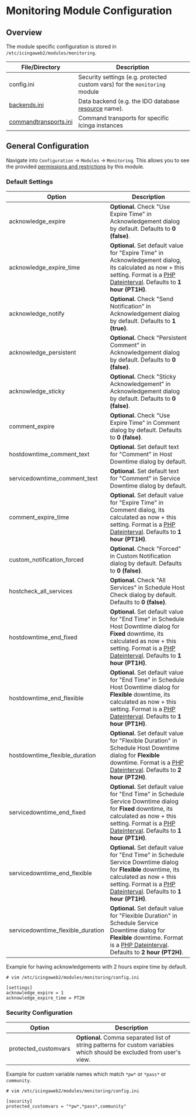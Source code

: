 # Monitoring Module Configuration <a id="monitoring-module-configuration"></a>

## Overview <a id="monitoring-module-configuration-overview"></a>

The module specific configuration is stored in `/etc/icingaweb2/modules/monitoring`.

File/Directory                                                        | Description
----------------------------------------------------------------------|---------------------------------
config.ini                                                            | Security settings (e.g. protected custom vars) for the `monitoring` module |
[backends.ini](04-Backends.md#monitoring-module-backends)             | Data backend (e.g. the IDO database [resource](../../../doc/04-Resources.md#resources-configuration-database) name).
[commandtransports.ini](05-Command-Transports.md)                     | Command transports for specific Icinga instances


## General Configuration <a id="monitoring-module-configuration-general"></a>

Navigate into `Configuration` -> `Modules` -> `Monitoring`. This allows
you to see the provided [permissions and restrictions](06-Security.md#monitoring-security)
by this module.

### Default Settings <a id="monitoring-module-configuration-settings"></a>

Option                            | Description
----------------------------------|-----------------------------------------------
acknowledge_expire                | **Optional.** Check "Use Expire Time" in Acknowledgement dialog by default. Defaults to **0 (false)**.
acknowledge_expire_time           | **Optional.** Set default value for "Expire Time" in Acknowledgement dialog, its calculated as now + this setting. Format is a [PHP Dateinterval](http://www.php.net/manual/en/dateinterval.construct.php). Defaults to **1 hour (PT1H)**.
acknowledge_notify                | **Optional.** Check "Send Notification" in Acknowledgement dialog by default. Defaults to **1 (true)**.
acknowledge_persistent            | **Optional.** Check "Persistent Comment" in Acknowledgement dialog by default. Defaults to **0 (false)**.
acknowledge_sticky                | **Optional.** Check "Sticky Acknowledgement" in Acknowledgement dialog by default. Defaults to **0 (false)**.
comment_expire                    | **Optional.** Check "Use Expire Time" in Comment dialog by default. Defaults to **0 (false)**.
hostdowntime_comment_text         | **Optional.** Set default text for "Comment" in Host Downtime dialog by default.
servicedowntime_comment_text      | **Optional.** Set default text for "Comment" in Service Downtime dialog by default.
comment_expire_time               | **Optional.** Set default value for "Expire Time" in Comment dialog, its calculated as now + this setting. Format is a [PHP Dateinterval](http://www.php.net/manual/en/dateinterval.construct.php). Defaults to **1 hour (PT1H)**.
custom_notification_forced        | **Optional.** Check "Forced" in Custom Notification dialog by default. Defaults to **0 (false)**.
hostcheck_all_services            | **Optional.** Check "All Services" in Schedule Host Check dialog by default. Defaults to **0 (false)**.
hostdowntime_end_fixed            | **Optional.** Set default value for "End Time" in Schedule Host Downtime dialog for **Fixed** downtime, its calculated as now + this setting. Format is a [PHP Dateinterval](http://www.php.net/manual/en/dateinterval.construct.php). Defaults to **1 hour (PT1H)**.
hostdowntime_end_flexible         | **Optional.** Set default value for "End Time" in Schedule Host Downtime dialog for **Flexible** downtime, its calculated as now + this setting. Format is a [PHP Dateinterval](http://www.php.net/manual/en/dateinterval.construct.php). Defaults to **1 hour (PT1H)**.
hostdowntime_flexible_duration    | **Optional.** Set default value for "Flexible Duration" in Schedule Host Downtime dialog for **Flexible** downtime. Format is a [PHP Dateinterval](http://www.php.net/manual/en/dateinterval.construct.php). Defaults to **2 hour (PT2H)**.
servicedowntime_end_fixed         | **Optional.** Set default value for "End Time" in Schedule Service Downtime dialog for **Fixed** downtime, its calculated as now + this setting. Format is a [PHP Dateinterval](http://www.php.net/manual/en/dateinterval.construct.php). Defaults to **1 hour (PT1H)**.
servicedowntime_end_flexible      | **Optional.** Set default value for "End Time" in Schedule Service Downtime dialog for **Flexible** downtime, its calculated as now + this setting. Format is a [PHP Dateinterval](http://www.php.net/manual/en/dateinterval.construct.php). Defaults to **1 hour (PT1H)**.
servicedowntime_flexible_duration | **Optional.** Set default value for "Flexible Duration" in Schedule Service Downtime dialog for **Flexible** downtime. Format is a [PHP Dateinterval](http://www.php.net/manual/en/dateinterval.construct.php). Defaults to **2 hour (PT2H)**.

Example for having acknowledgements with 2 hours expire time by default.

```
# vim /etc/icingaweb2/modules/monitoring/config.ini

[settings]
acknowledge_expire = 1
acknowledge_expire_time = PT2H

```

### Security Configuration <a id="monitoring-module-configuration-security"></a>

Option                   | Description
-------------------------|-----------------------------------------------
protected\_customvars    | **Optional.** Comma separated list of string patterns for custom variables which should be excluded from user's view.


Example for custom variable names which match `*pw*` or `*pass*` or `community`.

```
# vim /etc/icingaweb2/modules/monitoring/config.ini

[security]
protected_customvars = "*pw*,*pass*,community"
```


